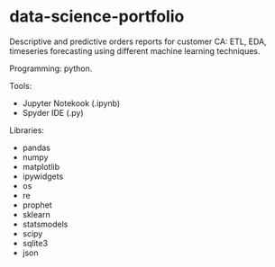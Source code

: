 # data-science-portfolio

Descriptive and predictive orders reports for customer CA: ETL, EDA, timeseries forecasting using different machine learning techniques.

Programming: python.

Tools:
- Jupyter Notekook (.ipynb)
- Spyder IDE (.py)

Libraries:
- pandas
- numpy
- matplotlib
- ipywidgets
- os
- re
- prophet
- sklearn
- statsmodels
- scipy
- sqlite3
- json
